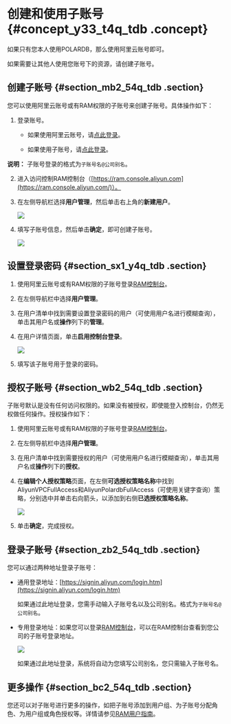 # 创建和使用子账号 {#concept_y33_t4q_tdb .concept}

如果只有您本人使用POLARDB，那么使用阿里云账号即可。

如果需要让其他人使用您账号下的资源，请创建子账号。

## 创建子账号 {#section_mb2_54q_tdb .section}

您可以使用阿里云账号或有RAM权限的子账号来创建子账号。具体操作如下：

1.  登录账号。
    -   如果使用阿里云账号，请[点此登录](https://account.aliyun.com/login/login.htm)。

    -   如果使用子账号，请[点此登录](https://signin.aliyun.com/login.htm)。

**说明：** 子账号登录的格式为`子账号名@公司别名`。

2.  进入访问控制RAM控制台（[https://ram.console.aliyun.com](https://ram.console.aliyun.com/)）。
3.  在左侧导航栏选择**用户管理**，然后单击右上角的**新建用户**。

    ![](http://static-aliyun-doc.oss-cn-hangzhou.aliyuncs.com/assets/img/3025/2094_zh-CN.png)

4.  填写子账号信息，然后单击**确定**，即可创建子账号。

    ![](http://static-aliyun-doc.oss-cn-hangzhou.aliyuncs.com/assets/img/3025/2095_zh-CN.png)


## 设置登录密码 {#section_sx1_y4q_tdb .section}

1.  使用阿里云账号或有RAM权限的子账号登录[RAM控制台](https://ram.console.aliyun.com/)。
2.  在左侧导航栏中选择**用户管理**。
3.  在用户清单中找到需要设置登录密码的用户（可使用用户名进行模糊查询），单击其用户名或**操作**列下的**管理**。
4.  在用户详情页面，单击**启用控制台登录**。

    ![](http://static-aliyun-doc.oss-cn-hangzhou.aliyuncs.com/assets/img/3025/2096_zh-CN.png)

5.  填写该子账号用于登录的密码。

## 授权子账号 {#section_wb2_54q_tdb .section}

子账号默认是没有任何访问权限的。如果没有被授权，即使能登入控制台，仍然无权做任何操作。授权操作如下：

1.  使用阿里云账号或有RAM权限的子账号登录[RAM控制台](https://ram.console.aliyun.com/)。
2.  在左侧导航栏中选择**用户管理**。
3.  在用户清单中找到需要授权的用户（可使用用户名进行模糊查询），单击其用户名或**操作**列下的**授权**。
4.  在**编辑个人授权策略**页面，在左侧**可选授权策略名称**中找到AliyunVPCFullAccess和AliyunPolardbFullAccess（可使用关键字查询）策略，分别选中并单击右向箭头，以添加到右侧**已选授权策略名称**。

    ![](http://static-aliyun-doc.oss-cn-hangzhou.aliyuncs.com/assets/img/3025/6629_zh-CN.png)

5.  单击**确定**，完成授权。

## 登录子账号 {#section_zb2_54q_tdb .section}

您可以通过两种地址登录子账号：

-   通用登录地址：[https://signin.aliyun.com/login.htm](https://signin.aliyun.com/login.htm)

    如果通过此地址登录，您需手动输入子账号名以及公司别名。格式为`子账号名@公司别名`。

-   专用登录地址：如果您可以登录[RAM控制台](https://ram.console.aliyun.com)，可以在RAM控制台查看到您公司的子账号登录地址。

    ![](http://static-aliyun-doc.oss-cn-hangzhou.aliyuncs.com/assets/img/3025/6630_zh-CN.png)

    如果通过此地址登录，系统将自动为您填写公司别名，您只需输入子账号名。


## 更多操作 {#section_bc2_54q_tdb .section}

您还可以对子账号进行更多的操作，如把子账号添加到用户组、为子账号分配角色、为用户组或角色授权等。详情请参见[RAM用户指南](https://help.aliyun.com/document_detail/28645.html)。

